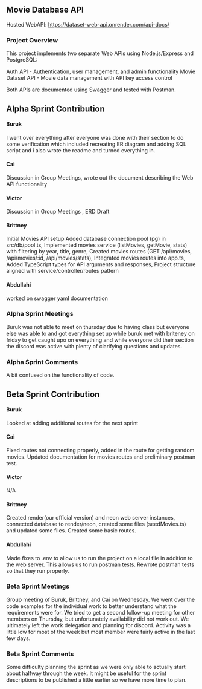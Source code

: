 ## Movie Database API
Hosted WebAPI: https://dataset-web-api.onrender.com/api-docs/
### Project Overview
This project implements two separate Web APIs using Node.js/Express and PostgreSQL:

Auth API - Authentication, user management, and admin functionality
Movie Dataset API - Movie data management with API key access control

Both APIs are documented using Swagger and tested with Postman.

## Alpha Sprint Contribution

#### Buruk
I went over everything after everyone was done with their section to do some verification which included 
recreating ER diagram and adding SQL script and i also wrote the readme and turned everything in.
#### Cai 
Discussion in Group Meetings, wrote out the document describing the Web API functionality
#### Victor
Discussion in Group Meetings , ERD Draft
#### Brittney 
Initial Movies API setup
Added database connection pool (pg) in src/db/pool.ts,
Implemented movies service (listMovies, getMovie, stats) with filtering by year, title, genre,
Created movies routes (GET /api/movies, /api/movies/:id, /api/movies/stats),
Integrated movies routes into app.ts,
Added TypeScript types for API arguments and responses,
Project structure aligned with service/controller/routes pattern
#### Abdullahi 
worked on swagger yaml documentation


### Alpha Sprint Meetings
Buruk was not able to meet on thursday due to having class but everyone else was able to and got everything set up 
while buruk met with briteney on friday to get caught upo on everything and while everyone did their section the 
discord was active with plenty of clarifying questions and updates.

### Alpha Sprint Comments
A bit confused on the functionality of code.

## Beta Sprint Contribution

#### Buruk
Looked at adding additional routes for the next sprint
#### Cai
Fixed routes not connecting properly, added in the route for getting random movies. Updated documentation for 
movies routes and preliminary postman test. 
#### Victor
N/A 
#### Brittney 
Created render(our official version) and neon web server instances, connected database to render/neon, 
created some files (seedMovies.ts) and updated some files. Created some basic routes.
#### Abdullahi
Made fixes to .env to allow us to run the project on a local file in addition to the web server. 
This allows us to run postman tests. Rewrote postman tests so that they run properly.


### Beta Sprint Meetings
Group meeting of Buruk, Brittney, and Cai on Wednesday. We went over the code examples for the individual work to 
better understand what the requirements were for. We tried to get a second follow-up meeting for other members on 
Thursday, but unfortunately availability did not work out.  We ultimately left the work delegation and planning for 
discord. Activity was a little low for most of the week but most member were fairly active in the last few days. 

### Beta Sprint Comments
Some difficulty planning the sprint as we were only able to actually start about halfway through the week. 
It might be useful for the sprint descriptions to be published a little earlier so we have more time to plan. 